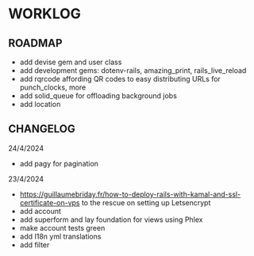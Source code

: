 # WORKLOG

## ROADMAP

* add devise gem and user class
* add development gems: dotenv-rails, amazing_print, rails_live_reload
* add rqrcode affording QR codes to easy distributing URLs for punch_clocks, more
* add solid_queue for offloading background jobs
* add location

## CHANGELOG

24/4/2024

* add pagy for pagination

23/4/2024

* https://guillaumebriday.fr/how-to-deploy-rails-with-kamal-and-ssl-certificate-on-vps to the rescue on setting up Letsencrypt
* add account
* add superform and lay foundation for views using Phlex
* make account tests green
* add I18n yml translations
* add filter
